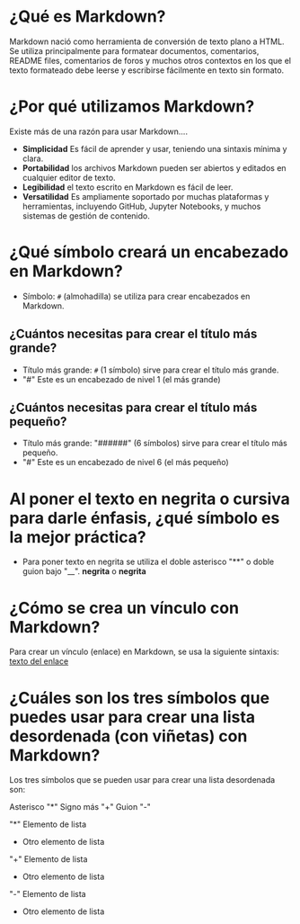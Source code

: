 # ¿Qué es Markdown?
Markdown nació como herramienta de conversión de texto plano a HTML.
Se utiliza principalmente para formatear documentos, comentarios, README files, comentarios de foros y muchos otros contextos en los que el texto formateado debe leerse y escribirse fácilmente en texto sin formato.

# ¿Por qué utilizamos Markdown?
Existe más de una razón para usar Markdown....
- **Simplicidad** Es fácil de aprender y usar, teniendo una sintaxis mínima y clara.
- **Portabilidad** los archivos Markdown pueden ser abiertos y editados en cualquier editor de texto.
- **Legibilidad** el texto escrito en Markdown es fácil de leer.
- **Versatilidad** Es ampliamente soportado por muchas plataformas y herramientas, incluyendo GitHub, Jupyter Notebooks, y muchos sistemas de gestión de contenido.

# ¿Qué símbolo creará un encabezado en Markdown?
- Símbolo: `#` (almohadilla) se utiliza para crear encabezados en Markdown.


## ¿Cuántos necesitas para crear el título más grande?
- Título más grande: `#` (1 símbolo) sirve para crear el título más grande.
- "#" Este es un encabezado de nivel 1 (el más grande)

## ¿Cuántos necesitas para crear el título más pequeño?
- Título más grande: "######" (6 símbolos) sirve para crear el título más pequeño.
- "#" Este es un encabezado de nivel 6 (el más pequeño)

# Al poner el texto en negrita o cursiva para darle énfasis, ¿qué símbolo es la mejor práctica?
- Para poner texto en negrita se utiliza el doble asterisco "**" o doble guion bajo "__".
**negrita** o __negrita__

# ¿Cómo se crea un vínculo con Markdown?
Para crear un vínculo (enlace) en Markdown, se usa la siguiente sintaxis:
[texto del enlace](URL)

# ¿Cuáles son los tres símbolos que puedes usar para crear una lista desordenada (con viñetas) con Markdown?
Los tres símbolos que se pueden usar para crear una lista desordenada son:

Asterisco "*"
Signo más "+"
Guion "-"

"*" Elemento de lista
* Otro elemento de lista

"+" Elemento de lista
+ Otro elemento de lista

"-" Elemento de lista
- Otro elemento de lista
